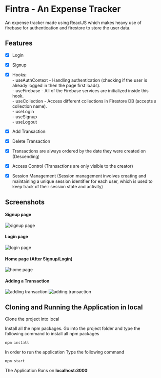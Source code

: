 
# Fintra - An Expense Tracker

An expense tracker made using ReactJS which makes heavy use of firebase for authentication and firestore to store the user data.




## Features

- [x] Login
- [x] Signup
- [x] Hooks: <br>
      - useAuthContext - Handling authentication (checking if the user is already logged in then the page first loads).<br>
      - useFirebase - All of the Firebase services are initialized inside this hook.<br>
      - useCollection - Access different collections in Firestore DB (accepts a collection name).<br>
      - useLogin<br>
      - useSignup<br>
      - useLogout<br>
- [x] Add Transaction
- [x] Delete Transaction
- [x] Transactions are always ordered by the date they were created on (Descending)
- [x] Access Control (Transactions are only visible to the creator)
- [x] Session Management (Session management involves creating and maintaining a unique session identifier for each user, which is used to keep track of their session state and activity)


## Screenshots

#### Signup page
![signup page](https://i.ibb.co/Xyr9bNH/screencapture-ayushblaze-fintra-netlify-app-signup-2023-04-04-16-13-42.png)

#### Login page
![login page](https://i.ibb.co/2YJnrCQ/screencapture-ayushblaze-fintra-netlify-app-login-2023-04-04-16-13-50.png)

#### Home page (After Signup/Login)
![home page](https://i.ibb.co/HzZjc6C/screencapture-ayushblaze-fintra-netlify-app-2023-04-04-16-14-54.png)

#### Adding a Transaction
![adding transaction](https://i.ibb.co/QNQg2tg/screencapture-ayushblaze-fintra-netlify-app-2023-04-04-16-28-09.png)
![adding transaction](https://i.ibb.co/TmPxLLF/screencapture-ayushblaze-fintra-netlify-app-2023-04-04-16-28-21.png)


## Cloning and Running the Application in local

Clone the project into local

Install all the npm packages. Go into the project folder and type the following command to install all npm packages

```bash
npm install
```

In order to run the application Type the following command

```bash
npm start
```

The Application Runs on **localhost:3000**
